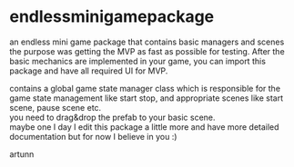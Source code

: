 # endlessminigamepackage
an endless mini game package that contains basic managers and scenes <br>
the purpose was getting the MVP as fast as possible for testing. After the basic mechanics are implemented in your game, you can import this package and have all required UI for MVP. <br>

contains a global game state manager class which is responsible for the game state management like start stop, and appropriate scenes like start scene, pause scene etc. <br>
you need to drag&drop the prefab to your basic scene. <br>
maybe one I day I edit this package a little more and have more detailed documentation but for now I believe in you :) <br>

artunn
